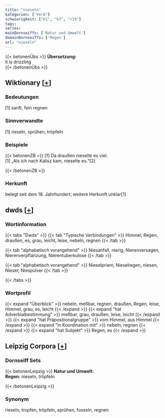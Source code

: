 ```yaml
---
title: "nieseln"
kategorien: ["Verb"]
schwierigkeit: ["k1", "h3", "r19"]
tags:
series:
mainDornseiffs: ['Natur und Umwelt']
domainDornseiffs: ['Regen']
url: "nieseln"
---
```


{{< betonenÜbs >}}
**Übersetzung:**  
it is drizzling  
{{< /betonenÜbs >}}

## Wiktionary [[+](https://de.wiktionary.org/wiki/nieseln)]

### Bedeutungen
[1] sanft, fein regnen  

### Sinnverwandte
[1] rieseln, sprühen, tröpfeln  

### Beispiele
{{< betonenZB >}}
[1] Da draußen nieselte es viel.  
[1] „Als ich nach Kalisz kam, nieselte es.“[2]  

{{< /betonenZB >}}
### Herkunft
belegt seit dem 18. Jahrhundert, weitere Herkunft unklar[1]  



## dwds [[+](https://www.dwds.de/wb/nieseln)]

### Wortinformation
{{< tabs "Dwds" >}}
{{< tab "Typische Verbindungen" >}}
Himmel, Regen, draußen, es, grau, leicht, leise, nebeln, regnen
{{< /tab >}}

{{< tab "alphabetisch vorangehend" >}}
Niesanfall, nierig, Nierenversagen, Nierenverpflanzung, Nierentuberkulose
{{< /tab >}}

{{< tab "alphabetisch vorangehend" >}}
Nieselpriem, Nieselregen, niesen, Nieser, Niespulver
{{< /tab >}}

{{< /tabs >}}

### Wortprofil
{{< expand "Überblick" >}} nebeln, meßbar, regnen, draußen, Regen, leise, Himmel, grau, es, leicht {{< /expand >}}
{{< expand "hat Adverbialbestimmung" >}} meßbar, grau, draußen, leise, leicht {{< /expand >}}
{{< expand "hat Präpositionalgruppe" >}} vom Himmel, aus Himmel {{< /expand >}}
{{< expand "in Koordination mit" >}} nebeln, regnen {{< /expand >}}
{{< expand "hat Subjekt" >}} Regen, es {{< /expand >}}

## Leipzig Corpora [[+](https://corpora.uni-leipzig.de/en/res?word=nieseln&corpusId=deu_newscrawl-public_2018)]

### Dornseiff Sets
{{< betonenLeipzig >}}
**Natur und Umwelt:**  
**Regen:** nieseln, tröpfeln  

{{< /betonenLeipzig >}}

### Synonym
rieseln, tropfen, tröpfeln, sprühen, fusseln, regnen

